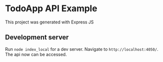 # TodoApp API Example

This project was generated with Express JS

## Development server

Run `node index_local` for a dev server. Navigate to `http://localhost:4050/`. The api now can be accessed.
